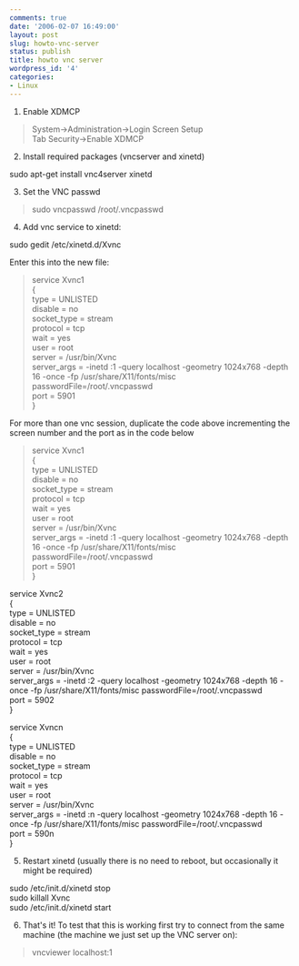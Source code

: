 ```yaml
---
comments: true
date: '2006-02-07 16:49:00'
layout: post
slug: howto-vnc-server
status: publish
title: howto vnc server
wordpress_id: '4'
categories:
- Linux
---
```


1. Enable XDMCP  


> System->Administration->Login Screen Setup  
Tab Security->Enable XDMCP  


  
2. Install required packages (vncserver and xinetd)  


>   
sudo apt-get install vnc4server xinetd

  
3. Set the VNC passwd  


> sudo vncpasswd /root/.vncpasswd

  
4. Add vnc service to xinetd:  


>   
sudo gedit /etc/xinetd.d/Xvnc

  
Enter this into the new file:  


> service Xvnc1   
{   
type = UNLISTED   
disable = no   
socket_type = stream   
protocol = tcp   
wait = yes   
user = root   
server = /usr/bin/Xvnc   
server_args = -inetd :1 -query localhost -geometry 1024x768 -depth 16 -once -fp /usr/share/X11/fonts/misc passwordFile=/root/.vncpasswd   
port = 5901   
}

  
For more than one vnc session, duplicate the code above incrementing the screen number and the port as in the code below  


> service Xvnc1   
{   
type = UNLISTED   
disable = no   
socket_type = stream   
protocol = tcp   
wait = yes   
user = root   
server = /usr/bin/Xvnc   
server_args = -inetd :1 -query localhost -geometry 1024x768 -depth 16 -once -fp /usr/share/X11/fonts/misc passwordFile=/root/.vncpasswd   
port = 5901   
}  
  
service Xvnc2   
{   
type = UNLISTED   
disable = no   
socket_type = stream   
protocol = tcp   
wait = yes   
user = root   
server = /usr/bin/Xvnc   
server_args = -inetd :2 -query localhost -geometry 1024x768 -depth 16 -once -fp /usr/share/X11/fonts/misc passwordFile=/root/.vncpasswd   
port = 5902   
}  
  
service Xvncn   
{   
type = UNLISTED   
disable = no   
socket_type = stream   
protocol = tcp   
wait = yes   
user = root   
server = /usr/bin/Xvnc   
server_args = -inetd :n -query localhost -geometry 1024x768 -depth 16 -once -fp /usr/share/X11/fonts/misc passwordFile=/root/.vncpasswd   
port = 590n   
}  


  
5. Restart xinetd (usually there is no need to reboot, but occasionally it might be required)  


>   
sudo /etc/init.d/xinetd stop   
sudo killall Xvnc   
sudo /etc/init.d/xinetd start

  
6. That's it! To test that this is working first try to connect from the same machine (the machine we just set up the VNC server on):  


> vncviewer localhost:1
